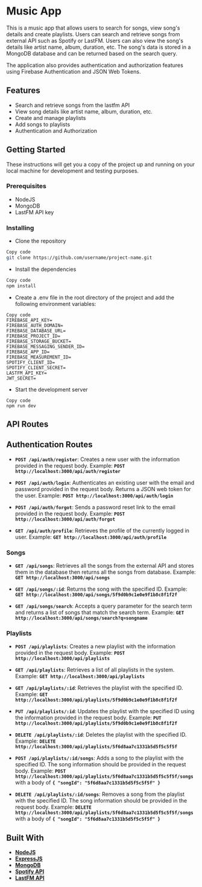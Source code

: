 
# **Music App**

This is a music app that allows users to search for songs, view song's details and create playlists. Users can search and retrieve songs from external API such as Spotify or LastFM. Users can also view the song's details like artist name, album, duration, etc. The song's data is stored in a MongoDB database and can be returned based on the search query.

The application also provides authentication and authorization features using Firebase Authentication and JSON Web Tokens.

## **Features**

- Search and retrieve songs from the lastfm API
- View song details like artist name, album, duration, etc.
- Create and manage playlists
- Add songs to playlists
- Authentication and Authorization

## **Getting Started**

These instructions will get you a copy of the project up and running on your local machine for development and testing purposes.

### **Prerequisites**

- NodeJS
- MongoDB
- LastFM API key

### **Installing**

- Clone the repository

```bash
Copy code
git clone https://github.com/username/project-name.git
```

- Install the dependencies

```bash
Copy code
npm install
```

- Create a .env file in the root directory of the project and add the following environment variables:

```
Copy code
FIREBASE_API_KEY=
FIREBASE_AUTH_DOMAIN=
FIREBASE_DATABASE_URL=
FIREBASE_PROJECT_ID=
FIREBASE_STORAGE_BUCKET=
FIREBASE_MESSAGING_SENDER_ID=
FIREBASE_APP_ID=
FIREBASE_MEASUREMENT_ID=
SPOTIFY_CLIENT_ID=
SPOTIFY_CLIENT_SECRET=
LASTFM_API_KEY=
JWT_SECRET=
```

- Start the development server

```
Copy code
npm run dev
```

## **API Routes**

## **Authentication Routes**

- **`POST /api/auth/register`**: Creates a new user with the information provided in the request body. Example: **`POST http://localhost:3000/api/auth/register`**

- **`POST /api/auth/login`**: Authenticates an existing user with the email and password provided in the request body. Returns a JSON web token for the user. Example: **`POST http://localhost:3000/api/auth/login`**

- **`POST /api/auth/forgot`**: Sends a password reset link to the email provided in the request body. Example: **`POST http://localhost:3000/api/auth/forgot`**

- **`GET /api/auth/profile`**: Retrieves the profile of the currently logged in user. Example: **`GET http://localhost:3000/api/auth/profile`**


### **Songs**

- **`GET /api/songs`**: Retrieves all the songs from the external API and stores them in the database then returns all the songs from database. Example: **`GET http://localhost:3000/api/songs`**

- **`GET /api/songs/:id`**: Returns the song with the specified ID. Example: **`GET http://localhost:3000/api/songs/5f9d0b9c1e0e9f1b8c8f1f2f`**

- **`GET /api/songs/search`**: Accepts a query parameter for the search term and returns a list of songs that match the search term. Example: **`GET http://localhost:3000/api/songs/search?q=songname`**


### **Playlists**

- **`POST /api/playlists`**: Creates a new playlist with the information provided in the request body. Example: **`POST http://localhost:3000/api/playlists`**

- **`GET /api/playlists`**: Retrieves a list of all playlists in the system. Example: **`GET http://localhost:3000/api/playlists`**

- **`GET /api/playlists/:id`**: Retrieves the playlist with the specified ID. Example: **`GET http://localhost:3000/api/playlists/5f9d0b9c1e0e9f1b8c8f1f2f`**

- **`PUT /api/playlists/:id`**: Updates the playlist with the specified ID using the information provided in the request body. Example: **`PUT http://localhost:3000/api/playlists/5f9d0b9c1e0e9f1b8c8f1f2f`**

- **`DELETE /api/playlists/:id`**: Deletes the playlist with the specified ID. Example: **`DELETE http://localhost:3000/api/playlists/5f6d8aa7c1331b5d5f5c5f5f`**

- **`POST /api/playlists/:id/songs`**: Adds a song to the playlist with the specified ID. The song information should be provided in the request body. Example: **`POST http://localhost:3000/api/playlists/5f6d8aa7c1331b5d5f5c5f5f/songs`** with a body of **`{ "songId": "5f6d8aa7c1331b5d5f5c5f5f" }`**

- **`DELETE /api/playlists/:id/songs`**: Removes a song from the playlist with the specified ID. The song information should be provided in the request body. Example: **`DELETE http://localhost:3000/api/playlists/5f6d8aa7c1331b5d5f5c5f5f/songs`** with a body of **`{ "songId": "5f6d8aa7c1331b5d5f5c5f5f" }`**

## **Built With**

- **[NodeJS](https://nodejs.org/)**
- **[ExpressJS](https://expressjs.com/)**
- **[MongoDB](https://www.mongodb.com/)**
- **[Spotify API](https://developer.spotify.com/)**
- **[LastFM API](https://www.last.fm/api)**


